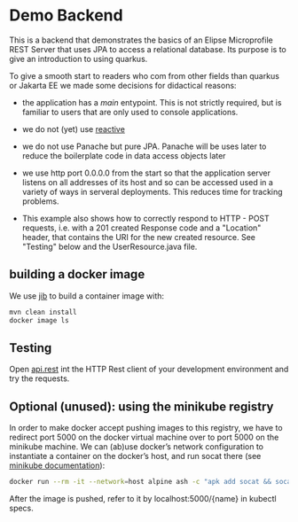 # Demo Backend

This is a backend that demonstrates the basics of an Elipse Microprofile REST Server that uses JPA to access a relational database. Its purpose is to give an introduction to using quarkus. 

To give a smooth start to readers who com from other fields than quarkus or Jakarta EE we made some decisions for didactical reasons:
- the application has a *main* entypoint. This is not strictly required, but is familiar to users that are only used to console applications.
- we do not (yet) use [reactive](https://quarkus.pro/guides/getting-started-reactive.html)
- we do not use Panache but pure JPA. Panache will be uses later to reduce the boilerplate code in data access objects later
- we use http port 0.0.0.0 from the start so that the application server listens on all addresses of its host and so can be accessed used in a variety of ways in serveral deployments. This reduces time for tracking problems.

- This example also shows how to correctly respond to HTTP - POST requests, i.e. with a 201 created Response code and a "Location" header, that contains the URI for the new created resource. See "Testing" below and the UserResource.java file.

## building a docker image

We use [jib](https://quarkus.io/guides/container-image) to build a container image with:

~~~bash
mvn clean install
docker image ls
~~~

## Testing

Open [api.rest](./api/api.rest) int the HTTP Rest client of your development environment and try the requests.


## Optional (unused): using the minikube registry
In order to make docker accept pushing images to this registry, we have to redirect port 5000 on the docker virtual machine over to port 5000 on the minikube machine. We can (ab)use docker’s network configuration to instantiate a container on the docker’s host, and run socat there (see [minikube documentation](https://minikube.sigs.k8s.io/docs/handbook/registry/)):
~~~bash
docker run --rm -it --network=host alpine ash -c "apk add socat && socat TCP-LISTEN:5000,reuseaddr,fork TCP:$(minikube ip):5000"
~~~
After the image is pushed, refer to it by localhost:5000/{name} in kubectl specs.



